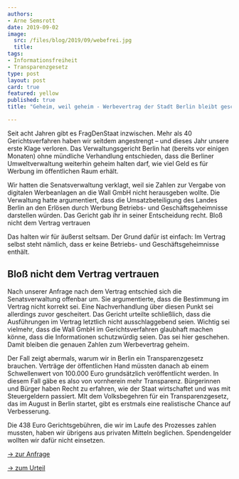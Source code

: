 ```yaml
---
authors:
- Arne Semsrott
date: 2019-09-02
image:
  src: /files/blog/2019/09/webefrei.jpg
  title:
tags:
- Informationsfreiheit
- Transparenzgesetz
type: post
layout: post
card: true
featured: yellow
published: true
title: "Geheim, weil geheim - Werbevertrag der Stadt Berlin bleibt geschwärzt"

---
```


Seit acht Jahren gibt es FragDenStaat inzwischen. Mehr als 40 Gerichtsverfahren haben wir seitdem angestrengt – und dieses Jahr unsere erste Klage verloren. Das Verwaltungsgericht Berlin hat (bereits vor einigen Monaten) ohne mündliche Verhandlung entschieden, dass die Berliner Umweltverwaltung weiterhin geheim halten darf, wie viel Geld es für Werbung im öffentlichen Raum erhält.

Wir hatten die Senatsverwaltung verklagt, weil sie Zahlen zur Vergabe von digitalen Werbeanlagen an die Wall GmbH nicht herausgeben wollte. Die Verwaltung hatte argumentiert, dass die Umsatzbeteiligung des Landes Berlin an den Erlösen durch Werbung Betriebs- und Geschäftsgeheimnisse darstellen würden. Das Gericht gab ihr in seiner Entscheidung recht.
Bloß nicht dem Vertrag vertrauen

Das halten wir für äußerst seltsam. Der Grund dafür ist einfach: Im Vertrag selbst steht nämlich, dass er keine Betriebs- und Geschäftsgeheimnisse enthält.

## Bloß nicht dem Vertrag vertrauen

Nach unserer Anfrage nach dem Vertrag entschied sich die Senatsverwaltung offenbar um. Sie argumentierte, dass die Bestimmung im Vertrag nicht korrekt sei. Eine Nachverhandlung über diesen Punkt sei allerdings zuvor gescheitert. Das Gericht urteilte schließlich, dass die Ausführungen im Vertrag letztlich nicht ausschlaggebend seien. Wichtig sei vielmehr, dass die Wall GmbH im Gerichtsverfahren glaubhaft machen könne, dass die Informationen schutzwürdig seien. Das sei hier geschehen. Damit bleiben die genauen Zahlen zum Werbevertrag geheim.

Der Fall zeigt abermals, warum wir in Berlin ein Transparenzgesetz brauchen. Verträge der öffentlichen Hand müssten danach ab einem Schwellenwert von 100.000 Euro grundsätzlich veröffentlicht werden. In diesem Fall gäbe es also von vornherein mehr Transparenz. Bürgerinnen und Bürger haben Recht zu erfahren, wie der Staat wirtschaftet und was mit Steuergeldern passiert. MIt dem Volksbegehren für ein Transparenzgesetz, das im August in Berlin startet, gibt es erstmals eine realistische Chance auf Verbesserung.

Die 438 Euro Gerichtsgebühren, die wir im Laufe des Prozesses zahlen mussten, haben wir übrigens aus privaten Mitteln beglichen. Spendengelder wollten wir dafür nicht einsetzen.

[→ zur Anfrage](https://fragdenstaat.de/anfrage/vertrage-zu-auenwerbung/)

[→ zum Urteil](https://fragdenstaat.de/dokumente/77/)
